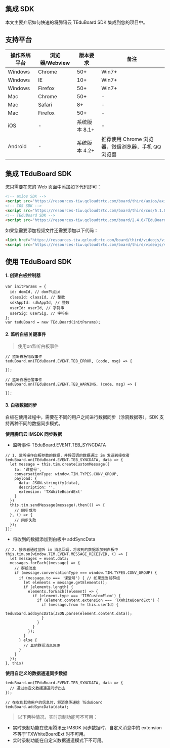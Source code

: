 ## 集成 SDK

本文主要介绍如何快速的将腾讯云 TEduBoard SDK 集成到您的项目中。

## 支持平台

| 操作系统平台  | 浏览器/Webview  | 版本要求  |  备注|
| ------------------------- | -------- | ---------------------- |------- |
| Windows  | Chrome | 50+   |   Win7+   |
| Windows  | IE | 10+ | Win7+    |
| Windows  | Firefox | 50+ | Win7+    |
| Mac  | Chrome | 50+   |   -   |
| Mac  | Safari | 8+ | -    |
| Mac  | Firefox | 50+ | -    |
| iOS          | - | 系统版本 8.1+ | - |
| Android      | - | 系统版本 4.2+ | 推荐使用 Chrome 浏览器，微信浏览器，手机 QQ 浏览器 |

## 集成 TEduBoard SDK

您只需要在您的 Web 页面中添加如下代码即可：

```html
<!-- axios SDK -->
<script src="https://resources-tiw.qcloudtrtc.com/board/third/axios/axios.min.js"></script>
<!-- COS SDK -->
<script src="https://resources-tiw.qcloudtrtc.com/board/third/cos/5.1.0/cos.min.js"></script>
<!-- TEduBoard SDK -->
<script src="https://resources-tiw.qcloudtrtc.com/board/2.4.6/TEduBoard.min.js"></script>
```

如果您需要添加视频文件还需要添加以下代码：
```html
<link href="https://resources-tiw.qcloudtrtc.com/board/third/videojs/video-js.min.css" rel="stylesheet">
<script src="https://resources-tiw.qcloudtrtc.com/board/third/videojs/video.min.js"></script>
```

## 使用 TEduBoard SDK

#### 1. 创建白板控制器


```
var initParams = {
  id: domId, // dom节点id
  classId: classId, // 整数
  sdkAppId: sdkAppId, // 整数
  userId: userId, // 字符串
  userSig: userSig, // 字符串
};
var teduBoard = new TEduBoard(initParams);
```

#### 2. 监听白板关键事件

> 使用on监听白板事件

```
// 监听白板错误事件
teduBoard.on(TEduBoard.EVENT.TEB_ERROR, (code, msg) => {

});
```

```
// 监听白板告警事件
teduBoard.on(TEduBoard.EVENT.TEB_WARNING, (code, msg) => {

});
```

#### 3. 白板数据同步

白板在使用过程中，需要在不同的用户之间进行数据同步（涂鸦数据等），SDK 支持两种不同的数据同步模式。

**使用腾讯云 IMSDK 同步数据**

 - 监听事件 TEduBoard.EVENT.TEB_SYNCDATA

```
// 1. 监听操作白板参数的数据，并将回调的数据通过 im 发送到接收者
teduBoard.on(TEduBoard.EVENT.TEB_SYNCDATA, data => {
  let message = this.tim.createCustomMessage({
    to: '课堂号',
    conversationType: window.TIM.TYPES.CONV_GROUP,
    payload: {
      data: JSON.stringify(data), 
      description: '',
      extension: 'TXWhiteBoardExt'
    }
  })
  this.tim.sendMessage(message).then(() => {
    // 同步成功
  }, () => {
    // 同步失败
  });
});
```
 - 将收到的数据添加到白板中 addSyncData

```
// 2. 接收者通过监听 im 消息回调，将收到的数据添加到白板中
this.tim.on(window.TIM.EVENT.MESSAGE_RECEIVED, () => {
  let messages = event.data;
  messages.forEach((message) => {
    // 群组消息
    if (message.conversationType === window.TIM.TYPES.CONV_GROUP) {
      if (message.to === '课堂号') { // 如果是当前群组
        let elements = message.getElements();
        if (elements.length) {
          elements.forEach((element) => {
            if (element.type === 'TIMCustomElem') {
              if (element.content.extension === 'TXWhiteBoardExt') {
                if (message.from != this.userId) {
                  teduBoard.addSyncData(JSON.parse(element.content.data));
                }
              }
            }
          });
        }
      } else {
        // 其他群组消息忽略
      }
    }
  });
}, this)

```

**使用自定义的数据通道同步数据**

```
teduBoard.on(TEduBoard.EVENT.TEB_SYNCDATA, data => {
  // 通过自定义数据通道同步出去
});

// 在收到其他用户的信息时，将消息传递给 TEduBoard
teduBoard.addSyncData(data);
```

> 以下两种情况，实时录制功能可不可用：
- 实时录制功能在使用腾讯云 IMSDK 同步数据时，自定义消息中的 extension 不等于'TXWhiteBoardExt'时不可用。
- 实时录制功能在自定义数据通道模式下不可用。